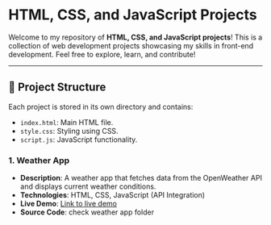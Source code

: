 # HTML, CSS, and JavaScript Projects

Welcome to my repository of **HTML, CSS, and JavaScript projects**! This is a collection of web development projects showcasing my skills in front-end development. Feel free to explore, learn, and contribute!

---

## 📁 Project Structure

Each project is stored in its own directory and contains:

- `index.html`: Main HTML file.
- `style.css`: Styling using CSS.
- `script.js`: JavaScript functionality.

### 1. **Weather App**
- **Description**: A weather app that fetches data from the OpenWeather API and displays current weather conditions.
- **Technologies**: HTML, CSS, JavaScript (API Integration)
- **Live Demo**: [Link to live demo](https://67821f2d8f48972060bf4089--stupendous-toffee-9827f6.netlify.app/)
- **Source Code**: check weather app folder
